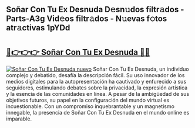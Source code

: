 ## Soñar Con Tu Ex Desnuda D𝚎sn𝚞dos filtr𝚊dos - Parts-A3g Vid𝚎os filtr𝚊dos - N𝚞evas f𝚘tos atr𝚊ctivas 1pYDd

# <h2><a href="http://mbc8ih8.tromn.icu/?c=So%c3%b1ar+Con+Tu+Ex+Desnuda">🔗👉👉👉 Soñar Con Tu Ex Desnuda 🔗🔗</a></h2>

[![Soñar Con Tu Ex Desnuda nuevo](https://i.imgur.com/pEAQMta.gif)](http://mbc8ih8.tromn.icu/?c=So%c3%b1ar+Con+Tu+Ex+Desnuda)
Soñar Con Tu Ex Desnuda, un individuo complejo y debatido, desafía la descripción fácil. Su uso innovador de los medios digitales para la autopresentación ha cautivado y enfurecido a sus seguidores, estimulando debates sobre la privacidad, la expresión artística y la esencia de las comunidades en línea. A pesar de la ambigüedad de sus objetivos futuros, su papel en la configuración del mundo virtual es incuestionable. Con un compromiso inquebrantable y un magnetismo innegable, la presencia de Soñar Con Tu Ex Desnuda en el mundo online es imparable.
